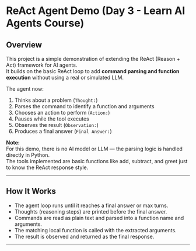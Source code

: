 # ReAct Agent Demo (Day 3 - Learn AI Agents Course)

## Overview
This project is a simple demonstration of extending the ReAct (Reason + Act) framework for AI agents.  
It builds on the basic ReAct loop to add **command parsing and function execution** without using a real or simulated LLM.

The agent now:
1. Thinks about a problem (`Thought:`)
2. Parses the command to identify a function and arguments
3. Chooses an action to perform (`Action:`)
4. Pauses while the tool executes
5. Observes the result (`Observation:`)
6. Produces a final answer (`Final Answer:`)

**Note:**  
For this demo, there is no AI model or LLM — the parsing logic is handled directly in Python.  
The tools implemented are basic functions like add, subtract, and greet just to know the ReAct response style.

---

## How It Works
- The agent loop runs until it reaches a final answer or max turns.
- Thoughts (reasoning steps) are printed before the final answer.
- Commands are read as plain text and parsed into a function name and arguments.
- The matching local function is called with the extracted arguments.
- The result is observed and returned as the final response.

---
